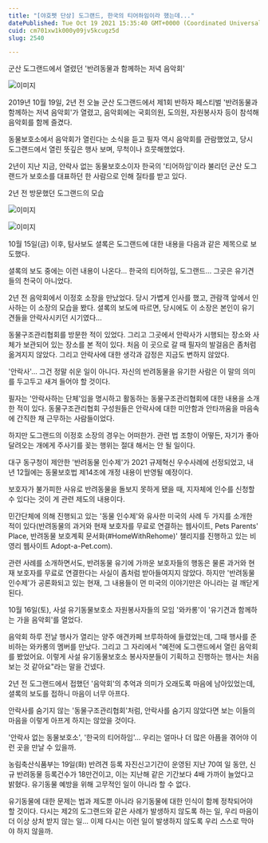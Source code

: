 ```yaml
---
title: "[야호펫 단상] 도그랜드, 한국의 티어하임이라 했는데..."
datePublished: Tue Oct 19 2021 15:35:40 GMT+0000 (Coordinated Universal Time)
cuid: cm701xw1k000y09jv5kcugz5d
slug: 2540

---
```



군산 도그랜드에서 열렸던 '반려동물과 함께하는 저녁 음악회'

![이미지](https://cdn.hashnode.com/res/hashnode/image/upload/v1739252340949/41c7e1c9-116b-4ae5-8e38-96c0dbbc42de.jpeg)

2019년 10월 19일, 2년 전 오늘 군산 도그랜드에서 제1회 반하자 페스티벌 '반려동물과 함께하는 저녁 음악회'가 열렸고, 음악회에는 국회의원, 도의원, 자원봉사자 등이 참석해 음악회를 함께 즐겼다.

동물보호소에서 음악회가 열린다는 소식을 듣고 필자 역시 음악회를 관람했었고, 당시 도그랜드에서 열린 뜻깊은 행사 보며, 무척이나 흐뭇해했었다.

2년이 지난 지금, 안락사 없는 동물보호소이자 한국의 '티어하임'이라 불리던 군산 도그랜드가 보호소를 대표하던 한 사람으로 인해 질타를 받고 있다.

2년 전 방문했던 도그랜드의 모습

![이미지](https://cdn.hashnode.com/res/hashnode/image/upload/v1739252343308/92dbcac1-8841-4e83-9fef-9fee122d2fb7.jpeg)

![이미지](https://cdn.hashnode.com/res/hashnode/image/upload/v1739252345653/67b95bce-e5b8-49f0-8094-273cfd67b1e3.jpeg)

10월 15일(금) 이후, 탐사보도 셜록은 도그랜드에 대한 내용을 다음과 같은 제목으로 보도했다.

셜록의 보도 중에는 이런 내용이 나온다... 한국의 티어하임, 도그랜드... 그곳은 유기견들의 천국이 아니었다.

2년 전 음악회에서 이정호 소장을 만났었다. 당시 가볍게 인사를 했고, 관람객 앞에서 인사하는 이 소장의 모습을 봤다. 셜록의 보도에 따르면, 당시에도 이 소장은 본인이 유기견들을 안락사시키던 시기였다...

동물구조관리협회를 방문한 적이 있었다. 그리고 그곳에서 안락사가 시행되는 장소와 사체가 보관되어 있는 장소를 본 적이 있다. 처음 이 곳으로 갈 때 필자의 발걸음은 좀처럼 옮겨지지 않았다. 그리고 안락사에 대한 생각과 감정은 지금도 변하지 않았다.

'안락사'... 그건 정말 쉬운 일이 아니다. 자신의 반려동물을 유기한 사람은 이 말의 의미를 두고두고 새겨 들어야 할 것이다.

필자는 '안락사하는 단체'임을 명시하고 활동하는 동물구조관리협회에 대한 내용을 소개한 적이 있다. 동물구조관리협회 구성원들은 안락사에 대한 미안함과 안타까움을 마음속에 간직한 채 근무하는 사람들이었다.

하지만 도그랜드의 이정호 소장의 경우는 어떠한가. 관련 법 조항이 어떻든, 자기가 좋아 달려오는 개에게 주사기를 꽂는 행위는 절대 해서는 안 될 일이다.

대구 동구청이 제안한 '반려동물 인수제'가 2021 규제혁신 우수사례에 선정되었고, 내년 12월에는 동물보호법 제14조에 개정 내용이 반영될 예정이다.

보호자가 불가피한 사유로 반려동물을 돌보지 못하게 됐을 때, 지자체에 인수를 신청할 수 있다는 것이 게 관련 제도의 내용이다.

민간단체에 의해 진행되고 있는 '동물 인수제'와 유사한 미국의 사례 두 가지를 소개한 적이 있다(반려동물의 과거와 현재 보호자를 무료로 연결하는 웹사이트, Pets Parents' Place, 반려동물 보호계획 문서화(#HomeWithRehome)' 챌리지를 진행하고 있는 비영리 웹사이트 Adopt-a-Pet.com).

관련 사례를 소개하면서도, 반려동물 유기에 가까운 보호자들의 행동은 물론 과거와 현재 보호자를 무료로 연결한다는 사실이 좀처럼 받아들여지지 않았다. 하지만 '반려동물 인수제'가 공론화되고 있는 현재, 그 내용들이 먼 미국의 이야기만은 아니라는 걸 깨닫게 된다.

10월 16일(토), 사설 유기동물보호소 자원봉사자들의 모임 '와카롱'이 '유기견과 함께하는 가을 음악회'를 열었다.

음악회 하루 전날 행사가 열리는 양주 애견카페 브루하하에 들렸었는데, 그때 행사를 준비하는 와카롱의 멤버를 만났다. 그리고 그 자리에서 "예전에 도그랜드에서 열린 음악회를 봤었어요. 이렇게 사설 유기동물보호소 봉사자분들이 기획하고 진행하는 행사는 처음 보는 것 같아요"라는 말을 건넸다.

2년 전 도그랜드에서 접했던 '음악회'의 추억과 의미가 오래도록 마음에 남아있었는데, 셜록의 보도를 접하니 마음이 너무 아프다.

안락사를 숨기지 않는 '동물구조관리협회'처럼, 안락사를 숨기지 않았다면 보는 이들의 마음을 이렇게 아프게 하지는 않았을 것이다.

'안락사 없는 동물보호소', '한국의 티어하임'... 우리는 얼마나 더 많은 아픔을 겪어야 이런 곳을 만날 수 있을까.

농림축산식품부는 19일(화) 반려견 등록 자진신고기간이 운영된 지난 70여 일 동안, 신규 반려동물 등록건수가 18만건이고, 이는 지난해 같은 기간보다 4배 가까이 늘었다고 밝혔다. 유기동물 예방을 위해 고무적인 일이 아니라 할 수 없다.

유기동물에 대한 문제는 법과 제도뿐 아니라 유기동물에 대한 인식이 함께 정착되어야 할 것이다. 다시는 제2의 도그랜드와 같은 사례가 발생하지 않도록 하는 일, 우리 마음이 더 이상 상처 받지 않는 일... 이제 다시는 이런 일이 발생하지 않도록 우리 스스로 막아야 하지 않을까.